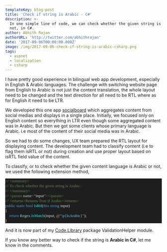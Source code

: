 ```yaml
---
templateKey: blog-post
title: 'Check if string is Arabic - C#'
description: >-
  In one simple line of code, we can check whether the given string is Arabic or
  not, in C#.
author: Abhith Rajan
authorURL: 'http://twitter.com/abhithrajan'
date: '2017-09-06T00:00:00.000Z'
image: /img/2017-09-06-check-if-string-is-arabic-csharp.png
tags:
  - aspnet
  - localization
  - csharp
---
```


I have pretty good experience in bilingual web app development, especially in English & Arabic languages. The challenge with switching website page from English to Arabic is not just the content translation, the whole layout need to be changed and the text direction for all need to be RTL where as for English it need to be LTR.

We developed this one app [socialboard](https://socialboard.io) which aggregates content from social medias and displays in a single place. Initially, we focused only on English content so everything in LTR even though some aggregated content was in Arabic. But then we got some clients whose primary language is Arabic. i.e most of the content of their social media was in Arabic.

So we had to do some changes, UX team prepared the RTL layout for displaying content. The development team had to classify content (i.e to flag them isRTL or not) during creation and use proper layout based on isRTL field value of the content.

To classify, or to check whether the given content language is Arabic or not, we used the following extension method,

<pre style="font-family:Consolas;font-size:13;color:gainsboro;background:#1e1e1e;"><span style="color:#608b4e;">///</span><span style="color:#608b4e;">&nbsp;</span><span style="color:#608b4e;">&lt;</span><span style="color:#608b4e;">summary</span><span style="color:#608b4e;">&gt;</span>
<span style="color:#608b4e;">///</span><span style="color:#608b4e;">&nbsp;To&nbsp;check&nbsp;whether&nbsp;the&nbsp;given&nbsp;string&nbsp;is&nbsp;Arabic.</span>
<span style="color:#608b4e;">///</span><span style="color:#608b4e;">&nbsp;</span><span style="color:#608b4e;">&lt;/</span><span style="color:#608b4e;">summary</span><span style="color:#608b4e;">&gt;</span>
<span style="color:#608b4e;">///</span><span style="color:#608b4e;">&nbsp;</span><span style="color:#608b4e;">&lt;</span><span style="color:#608b4e;">param</span><span style="color:#c8c8c8;">&nbsp;name</span><span style="color:#608b4e;">=</span><span style="color:#c8c8c8;">&quot;</span>input<span style="color:#c8c8c8;">&quot;</span><span style="color:#608b4e;">&gt;&lt;/</span><span style="color:#608b4e;">param</span><span style="color:#608b4e;">&gt;</span>
<span style="color:#608b4e;">///</span><span style="color:#608b4e;">&nbsp;</span><span style="color:#608b4e;">&lt;</span><span style="color:#608b4e;">returns</span><span style="color:#608b4e;">&gt;</span><span style="color:#608b4e;">Returns&nbsp;True&nbsp;if&nbsp;Arabic</span><span style="color:#608b4e;">&lt;/</span><span style="color:#608b4e;">returns</span><span style="color:#608b4e;">&gt;</span>
<span style="color:#569cd6;">public</span>&nbsp;<span style="color:#569cd6;">static</span>&nbsp;<span style="color:#569cd6;">bool</span>&nbsp;<span style="color:cyan;">IsRtl</span>(<span style="color:#569cd6;">this</span>&nbsp;<span style="color:#569cd6;">string</span>&nbsp;input)
{
&nbsp;&nbsp;&nbsp;&nbsp;<span style="color:#569cd6;">return</span>&nbsp;<span style="color:lightblue;">Regex</span><span style="color:#b4b4b4;">.</span><span style="color:cyan;">IsMatch</span>(input,&nbsp;<span style="color:#d69d85;">@&quot;</span><span style="color:#62ccff;">\p{IsArabic}</span><span style="color:#d69d85;">&quot;</span>);
}</pre>

And it is now part of my [Code.Library](https://github.com/Abhith/Code.Library) package ValidationHelper module.

If you know any better way to check if the string is **Arabic in C#**, let me know in the comments.
